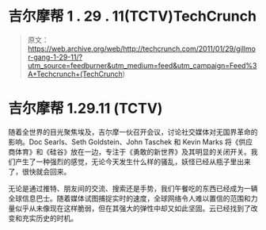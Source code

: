 # 吉尔摩帮 1 . 29 . 11(TCTV)TechCrunch

> 原文：<https://web.archive.org/web/http://techcrunch.com/2011/01/29/gillmor-gang-1-29-11/?utm_source=feedburner&utm_medium=feed&utm_campaign=Feed%3A+Techcrunch+(TechCrunch>)

# 吉尔摩帮 1.29.11 (TCTV)

随着全世界的目光聚焦埃及，吉尔摩一伙召开会议，讨论社交媒体对无国界革命的影响。Doc Searls、Seth Goldstein、John Taschek 和 Kevin Marks 将《供应商体育》和《硅谷》放在一边，专注于《勇敢的新世界》及其明显的关闭开关。我们产生了一种强烈的感觉，无论今天发生什么样的骚乱，妖怪已经从瓶子里出来了，很快就会回来。

无论是通过推特、朋友间的交流、搜索还是手势，我们午餐吃的东西已经成为一辆全球信息巴士。随着媒体试图捕捉实时的速度，全球网络令人难以置信的范围和力量似乎从未像现在这样脆弱，但在其强大的弹性中却又如此坚固。云已经找到了改变和充实历史的时机。